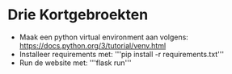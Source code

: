 # Drie Kortgebroekten

* Maak een python virtual environment aan volgens: https://docs.python.org/3/tutorial/venv.html 
* Installeer requirements met:
  '''pip install -r requirements.txt'''
* Run de website met:
  '''flask run'''